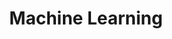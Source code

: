 ---
title: Machine Learning
short_description: The study of fundamental questions about existence, knowledge, values, reason, mind, and language.

---